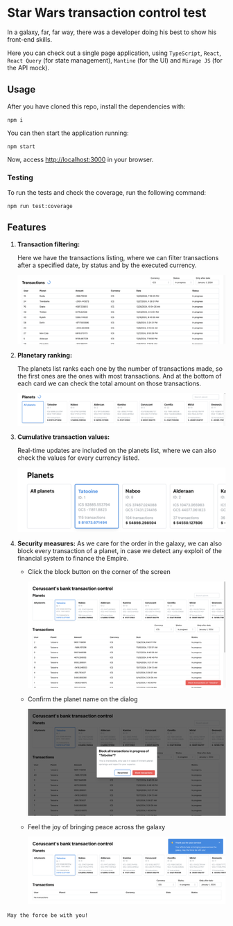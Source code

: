 # Star Wars transaction control test

In a galaxy, far, far way, there was a developer doing his best to show his front-end skills.

Here you can check out a single page application, using `TypeScript`, `React`, `React Query` (for state management), `Mantine` (for the UI) and `Mirage JS` (for the API mock).

## Usage

After you have cloned this repo, install the dependencies with:

```
npm i
```

You can then start the application running:

```
npm start
```

Now, access [http://localhost:3000](http://localhost:3000) in your browser.

### Testing

To run the tests and check the coverage, run the following command:

```
npm run test:coverage
```

## Features

1. **Transaction filtering:**

   Here we have the transactions listing, where we can filter transactions after a specified date, by status and by the executed currency.

   ![Transactions list](screenshots/image-1.png)

2. **Planetary ranking:**

   The planets list ranks each one by the number of transactions made, so the first ones are the ones with most transactions. And at the bottom of each card we can check the total amount on those transactions.

   ![Planets list](screenshots/image-2.png)

3. **Cumulative transaction values:**

   Real-time updates are included on the planets list, where we can also check the values for every currency listed.

   ![Real-time updates for every planet](screenshots/image-3.png)

4. **Security measures:**
   As we care for the order in the galaxy, we can also block every transaction of a planet, in case we detect any exploit of the financial system to finance the Empire.

   - Click the block button on the corner of the screen

     ![Block transactions on the corner of the screen](screenshots/image-4.png)

   - Confirm the planet name on the dialog

     ![Confirmation dialog](screenshots/image-5.png)

   - Feel the joy of bringing peace across the galaxy

     ![Successful alert](screenshots/image-6.png)

```
May the force be with you!
```
